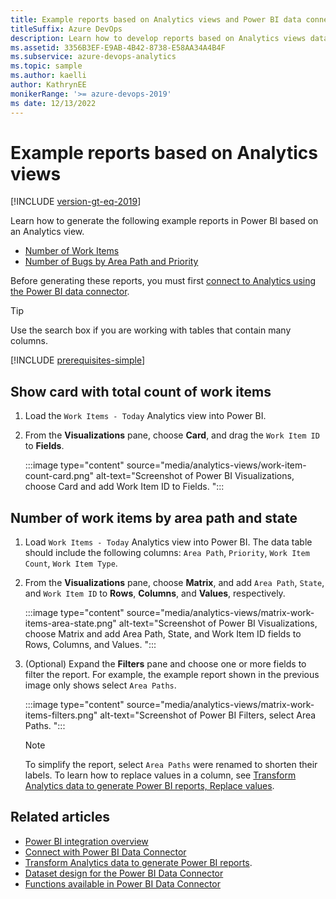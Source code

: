```yaml
---
title: Example reports based on Analytics views and Power BI data connector
titleSuffix: Azure DevOps   
description: Learn how to develop reports based on Analytics views data when using the Power BI Data Connector.
ms.assetid: 3356B3EF-E9AB-4B42-8738-E58AA34A4B4F
ms.subservice: azure-devops-analytics
ms.topic: sample
ms.author: kaelli
author: KathrynEE
monikerRange: '>= azure-devops-2019'
ms date: 12/13/2022
---
```


# Example reports based on Analytics views

[!INCLUDE [version-gt-eq-2019](../../includes/version-gt-eq-2019.md)]

Learn how to generate the following example reports in Power BI based on an Analytics view.  

- [Number of Work Items](#number-of-work-items)  
- [Number of Bugs by Area Path and Priority](#number-of-bugs-by-area-path-and-priority)  

Before generating these reports, you must first [connect to Analytics using the Power BI data connector](data-connector-connect.md). 

> [!TIP]  
> Use the search box if you are working with tables that contain many columns.

[!INCLUDE [prerequisites-simple](../includes/analytics-prerequisites-simple.md)]

<a id="number-of-work-items" />

## Show card with total count of work items

1. Load the `Work Items - Today` Analytics view into Power BI.  

2. From the **Visualizations** pane, choose **Card**, and drag the `Work Item ID` to **Fields**.    

	:::image type="content" source="media/analytics-views/work-item-count-card.png" alt-text="Screenshot of Power BI Visualizations, choose Card and add Work Item ID to Fields. ":::

## Number of work items by area path and state

1. Load `Work Items - Today` Analytics view into Power BI. The data table should include the following columns: `Area Path`, `Priority`, `Work Item Count`, `Work Item Type`.  

2. From the **Visualizations** pane, choose **Matrix**, and add `Area Path`, `State`, and `Work Item ID` to **Rows**, **Columns**, and **Values**, respectively. 

	:::image type="content" source="media/analytics-views/matrix-work-items-area-state.png" alt-text="Screenshot of Power BI Visualizations, choose Matrix and add Area Path, State, and Work Item ID fields to Rows, Columns, and Values. "::: 

1. (Optional) Expand the **Filters** pane and choose one or more fields to filter the report. For example, the example report shown in the previous image only shows select `Area Paths`. 

	:::image type="content" source="media/analytics-views/matrix-work-items-filters.png" alt-text="Screenshot of Power BI Filters, select Area Paths. "::: 

	> [!NOTE]   
	> To simplify the report, select `Area Paths` were renamed to shorten their labels. To learn how to replace values in a column, see [Transform Analytics data to generate Power BI reports, Replace values](transform-analytics-data-report-generation.md#replace-null-values). 

## Related articles 

- [Power BI integration overview](overview.md) 
- [Connect with Power BI Data Connector](./data-connector-connect.md)
- [Transform Analytics data to generate Power BI reports](transform-analytics-data-report-generation.md).   
- [Dataset design for the Power BI Data Connector](data-connector-dataset.md) 
- [Functions available in Power BI Data Connector](data-connector-functions.md) 
